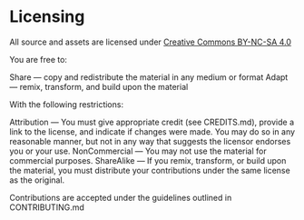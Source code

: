 # Licensing

All source and assets are licensed under [Creative Commons BY-NC-SA 4.0](https://creativecommons.org/licenses/by-nc-sa/4.0/)

You are free to:

  Share — copy and redistribute the material in any medium or format
  Adapt — remix, transform, and build upon the material

With the following restrictions:

  Attribution — You must give appropriate credit (see CREDITS.md), provide a link to the license, and indicate if changes were made. You may do so in any reasonable manner, but not in any way that suggests the licensor endorses you or your use.
  NonCommercial — You may not use the material for commercial purposes.
  ShareAlike — If you remix, transform, or build upon the material, you must distribute your contributions under the same license as the original.

Contributions are accepted under the guidelines outlined in CONTRIBUTING.md
